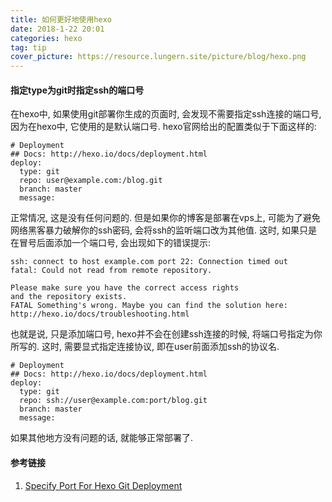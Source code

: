 ```yaml
---
title: 如何更好地使用hexo
date: 2018-1-22 20:01
categories: hexo
tag: tip
cover_picture: https://resource.lungern.site/picture/blog/hexo.png
---
```


#### 指定type为git时指定ssh的端口号
在hexo中, 如果使用git部署你生成的页面时, 会发现不需要指定ssh连接的端口号, 因为在hexo中, 它使用的是默认端口号. hexo官网给出的配置类似于下面这样的:
```
# Deployment
## Docs: http://hexo.io/docs/deployment.html
deploy:
  type: git
  repo: user@example.com:/blog.git
  branch: master
  message:
```
正常情况, 这是没有任何问题的. 但是如果你的博客是部署在vps上, 可能为了避免网络黑客暴力破解你的ssh密码, 会将ssh的监听端口改为其他值. 这时, 如果只是在冒号后面添加一个端口号, 会出现如下的错误提示:
```
ssh: connect to host example.com port 22: Connection timed out
fatal: Could not read from remote repository.

Please make sure you have the correct access rights
and the repository exists.
FATAL Something's wrong. Maybe you can find the solution here: http://hexo.io/docs/troubleshooting.html
```
也就是说, 只是添加端口号, hexo并不会在创建ssh连接的时候, 将端口号指定为你所写的. 这时, 需要显式指定连接协议, 即在user前面添加ssh的协议名.
```
# Deployment
## Docs: http://hexo.io/docs/deployment.html
deploy:
  type: git
  repo: ssh://user@example.com:port/blog.git
  branch: master
  message:
```
如果其他地方没有问题的话, 就能够正常部署了.


#### 参考链接
1. [Specify Port For Hexo Git Deployment](http://searene.me/2015/12/17/Specify-Port-For-Hexo-Git-Deployment/)